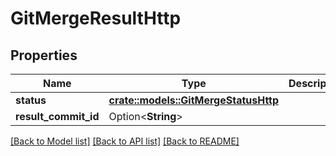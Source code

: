 # GitMergeResultHttp

## Properties

Name | Type | Description | Notes
------------ | ------------- | ------------- | -------------
**status** | [**crate::models::GitMergeStatusHttp**](GitMergeStatusHttp.md) |  | 
**result_commit_id** | Option<**String**> |  | [optional]

[[Back to Model list]](../README.md#documentation-for-models) [[Back to API list]](../README.md#documentation-for-api-endpoints) [[Back to README]](../README.md)


